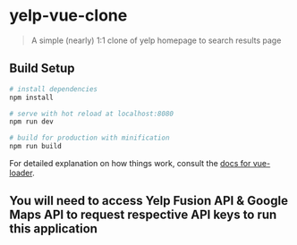 # yelp-vue-clone

> A simple (nearly) 1:1 clone of yelp homepage to search results page

## Build Setup

``` bash
# install dependencies
npm install

# serve with hot reload at localhost:8080
npm run dev

# build for production with minification
npm run build
```

For detailed explanation on how things work, consult the [docs for vue-loader](http://vuejs.github.io/vue-loader).

## You will need to access Yelp Fusion API & Google Maps API to request respective API keys to run this application
